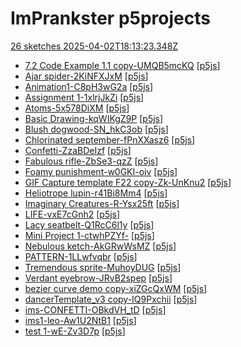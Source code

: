 # ImPrankster p5projects
[26 sketches 2025-04-02T18:13:23.348Z](./downloads/gen/sketches_recent.md)

- [7.2 Code Example 1.1 copy-UMQB5mcKQ](./p5projects/7.2%20Code%20Example%201.1%20copy-UMQB5mcKQ) [[p5js](https://editor.p5js.org/ImPrankster/sketches/UMQB5mcKQ)]
- [Ajar spider-2KiNFXJxM](./p5projects/Ajar%20spider-2KiNFXJxM) [[p5js](https://editor.p5js.org/ImPrankster/sketches/2KiNFXJxM)]
- [Animation1-C8pH3wG2a](./p5projects/Animation1-C8pH3wG2a) [[p5js](https://editor.p5js.org/ImPrankster/sketches/C8pH3wG2a)]
- [Assignment 1-1xlrjJkZi](./p5projects/Assignment%201-1xlrjJkZi) [[p5js](https://editor.p5js.org/ImPrankster/sketches/1xlrjJkZi)]
- [Atoms-5x578DiXM](./p5projects/Atoms-5x578DiXM) [[p5js](https://editor.p5js.org/ImPrankster/sketches/5x578DiXM)]
- [Basic Drawing-kqWIKgZ9P](./p5projects/Basic%20Drawing-kqWIKgZ9P) [[p5js](https://editor.p5js.org/ImPrankster/sketches/kqWIKgZ9P)]
- [Blush dogwood-SN\_hkC3ob](./p5projects/Blush%20dogwood-SN_hkC3ob) [[p5js](https://editor.p5js.org/ImPrankster/sketches/SN_hkC3ob)]
- [Chlorinated september-fPnXXasz6](./p5projects/Chlorinated%20september-fPnXXasz6) [[p5js](https://editor.p5js.org/ImPrankster/sketches/fPnXXasz6)]
- [Confetti-ZzaBDeIzf](./p5projects/Confetti-ZzaBDeIzf) [[p5js](https://editor.p5js.org/ImPrankster/sketches/ZzaBDeIzf)]
- [Fabulous rifle-ZbSe3-qzZ](./p5projects/Fabulous%20rifle-ZbSe3-qzZ) [[p5js](https://editor.p5js.org/ImPrankster/sketches/ZbSe3-qzZ)]
- [Foamy punishment-w0GKI-oiv](./p5projects/Foamy%20punishment-w0GKI-oiv) [[p5js](https://editor.p5js.org/ImPrankster/sketches/w0GKI-oiv)]
- [GIF Capture template F22 copy-Zk-UnKnu2](./p5projects/GIF%20Capture%20template%20F22%20copy-Zk-UnKnu2) [[p5js](https://editor.p5js.org/ImPrankster/sketches/Zk-UnKnu2)]
- [Heliotrope lupin-r41Bi8Mm4](./p5projects/Heliotrope%20lupin-r41Bi8Mm4) [[p5js](https://editor.p5js.org/ImPrankster/sketches/r41Bi8Mm4)]
- [Imaginary Creatures-R-Ysx25ft](./p5projects/Imaginary%20Creatures-R-Ysx25ft) [[p5js](https://editor.p5js.org/ImPrankster/sketches/R-Ysx25ft)]
- [LIFE-vxE7cGnh2](./p5projects/LIFE-vxE7cGnh2) [[p5js](https://editor.p5js.org/ImPrankster/sketches/vxE7cGnh2)]
- [Lacy seatbelt-Q1RcC6l1y](./p5projects/Lacy%20seatbelt-Q1RcC6l1y) [[p5js](https://editor.p5js.org/ImPrankster/sketches/Q1RcC6l1y)]
- [Mini Project 1-ctwhPZYf-](./p5projects/Mini%20Project%201-ctwhPZYf-) [[p5js](https://editor.p5js.org/ImPrankster/sketches/ctwhPZYf-)]
- [Nebulous ketch-AkGRwWsMZ](./p5projects/Nebulous%20ketch-AkGRwWsMZ) [[p5js](https://editor.p5js.org/ImPrankster/sketches/AkGRwWsMZ)]
- [PATTERN-1LLwfvqbr](./p5projects/PATTERN-1LLwfvqbr) [[p5js](https://editor.p5js.org/ImPrankster/sketches/1LLwfvqbr)]
- [Tremendous sprite-MuhoyDUG](./p5projects/Tremendous%20sprite-MuhoyDUG) [[p5js](https://editor.p5js.org/ImPrankster/sketches/-MuhoyDUG)]
- [Verdant eyebrow-JRvB2spep](./p5projects/Verdant%20eyebrow-JRvB2spep) [[p5js](https://editor.p5js.org/ImPrankster/sketches/JRvB2spep)]
- [bezier curve demo copy-xiZGcQxWM](./p5projects/bezier%20curve%20demo%20copy-xiZGcQxWM) [[p5js](https://editor.p5js.org/ImPrankster/sketches/xiZGcQxWM)]
- [dancerTemplate\_v3 copy-IQ9Pxchii](./p5projects/dancerTemplate_v3%20copy-IQ9Pxchii) [[p5js](https://editor.p5js.org/ImPrankster/sketches/IQ9Pxchii)]
- [ims-CONFETTI-OBkdVH\_tD](./p5projects/ims-CONFETTI-OBkdVH_tD) [[p5js](https://editor.p5js.org/ImPrankster/sketches/OBkdVH_tD)]
- [ims1-leo-Aw1U2NtB1](./p5projects/ims1-leo-Aw1U2NtB1) [[p5js](https://editor.p5js.org/ImPrankster/sketches/Aw1U2NtB1)]
- [test 1-wE-Zv3D7p](./p5projects/test%201-wE-Zv3D7p) [[p5js](https://editor.p5js.org/ImPrankster/sketches/wE-Zv3D7p)]